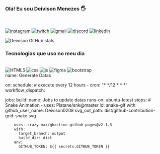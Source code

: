 ### Olá! Eu sou Deivison Menezes 🖐️ 
<br>



[![instagram](https://img.shields.io/badge/Instagram-E4405F?style=for-the-badge&logo=instagram&logoColor=white)](https://instagram.com/deivisonmenezes_)
[![twitch](https://img.shields.io/badge/Twitch-9146FF?style=for-the-badge&logo=twitch&logoColor=white)](https://twitch.tv/neguinhodacbx)
[![gmail](https://img.shields.io/badge/Gmail-D14836?style=for-the-badge&logo=gmail&logoColor=white)](https://mail.google.com/)
[![discord](https://img.shields.io/badge/Discord-7289DA?style=for-the-badge&logo=discord&logoColor=white)](https://discord.gg/XskvRjVb)
[![linkedin](https://img.shields.io/badge/LinkedIn-0077B5?style=for-the-badge&logo=linkedin&logoColor=white)](https://www.linkedin.com/in/deivison-silva-8230b022b/)

![Deivison GitHub stats](https://github-readme-stats.vercel.app/api?username=Deivison0208&show_icons=true&theme=dark)

### Tecnologias que uso no meu dia
<div style="display: inline_block"><br>
<img align="center" alt="HTML5" src="https://img.shields.io/badge/HTML5-E34F26?style=for-the-badge&logo=html5&logoColor=white">
<img align="center" alt="css" src="https://img.shields.io/badge/CSS3-1572B6?style=for-the-badge&logo=css3&logoColor=white">
<img align="center" alt="js" src="https://img.shields.io/badge/JavaScript-F7DF1E?style=for-the-badge&logo=javascript&logoColor=black">
<img align="center" alt="figma" src="https://img.shields.io/badge/Figma-F24E1E?style=for-the-badge&logo=figma&logoColor=white">
<img align="center" alt="bootstrap" src="https://img.shields.io/badge/Bootstrap-563D7C?style=for-the-badge&logo=bootstrap&logoColor=white">


</div>
name: Generate Datas

on:
  schedule: # execute every 12 hours
    - cron: "* */12 * * *"
  workflow_dispatch:

jobs:
  build:
    name: Jobs to update datas
    runs-on: ubuntu-latest
    steps:
      # Snake Animation
      - uses: Platane/snk@master
        id: snake-gif
        with:
          github_user_name: Deivison0208
          svg_out_path: dist/github-contribution-grid-snake.svg

      - uses: crazy-max/ghaction-github-pages@v2.1.3
        with:
          target_branch: output
          build_dir: dist
        env:
          GITHUB_TOKEN: ${{ secrets.GITHUB_TOKEN }}

